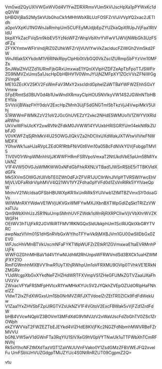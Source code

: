 Vm0wd2QyUXlVWGxWV0d4V1YwZDRXRmxVUm5kVlJscHpXa1pPYWxKc1dqQlVW
bHBQVjBaS2MySkVUbGhoCk1rMHhWbXBLUzFOSFZrVlJiVVpYQ2xac2JETldh
a0poVXpKU1NGWnJaRmhpUm5CUFEyMUdjbEpZYUZkaQpXRUpJVjFaa1RtVldU
bkpXYkZacFVqSm9kbEV5YzNoWFZrWnpVbXhrYVFwV1JWVjNWbGh3UzFSdFZs
ZFYKYmtwWFlrVndjRlZ0ZUhkWFZrVjVUVlYwVkZaclducFZiWGh2Vm5kd2FW
WnJWak5XYkdoM1V6RlNkRlpyClpHb0tVbGQ0VkZsclZURmpSbFYzVm10MFZs
SnJWalZhVlZZd1lURmFjbGRxUmxwaE1YQnlXVlpHZDFZeApTbFpoTTJSWFlr
ZG9NMVZxUms5a1JscHpDbHBHV1V0WmJYUjNZMFpXY1ZOcVVsZFNiWGg2VmpK
ME1GZEcKV25KV2FsWmFaV3MxY2xscldrdGphelZaWTBaYWFWZEhhSGxYVmxw
SFpERmtSd3BUV0d4b1UwWndXRmxyClpHOU5NVlkyVW14S2JGWnNTbHBEYlVa
SVVsVjBWazFHY0doV2ExcHpZMnh3UjFSdGNGTmlSbTkzVjJ4VwpiMkV5Ulhj
S1RWWmFWMkZzV21oV2JGcGhUVEZzY2xkc2NHdE5WMUo1V1ZWYVlXRldaRWho
UkVwWFlsUlcKY2xwRVNrZFdkM0JVWW14YVUxbHRlSGRYUm14ekNtRkZUbFJO
V0VKWFZqSjRhMkV4U25OWGJIQkVZa2hDClIxUXdWakJXTWtwVlVteFNWMDFX
Y0hwWk1uaHJaRVpLZEdOR1RtbFNiVGt6Vm10a05BcFdNVkY0VjFobgpTMVl5
TlV0V01rWnpWMnhhVjJKWWFHRmFSRVpoVmxaT2NtUkdVbE5pUm5BMlYxUkNZ
V1F4VW5OVGJsWlMKWW0xNFdGbFhkRXNLVTBad1JWSnRSbE5rTTBKVldXdGFk
Mk5XVm5OWGJtUllVbTE0ZWtOdFJrZFViR1JUCllrWnJlVlpYTVRSWlYwcEhV
MjVLVDFaRldrVlphMVV4Q21WV1VYZFdha0pYVFd0d1ZsVnRlRk5YYlVaeQpW
MnhvV21WcldsaGFSbHBUWXpKR1IxUnRiRk5YUlVwb1ZtMTBZVmxSY0doaGVs
WllWMnRXYWdwVE1WVjUKVGxWMFYwMXJXbnBXTWpGdlZqSktTRlZzVWxaTlJu
Qm9WbXhhUzJSR1NuUmpSMnhUVFZWdk1sWnRjRXRPClIwVjVVbXhrWVZKWGFH
OEtWV3hTUjFkR2JGVlRiRTFMV1RKNGQxSldUbkphUm1SclRUQktXbGRYTVRC
awpNazVIVm01S1dHSnRVbGxWYlhoTFYwVk9jMXBJVm1GU00wSllDbGx0ZEV0
WFJscHhVMnBTVkUxcmNFaFYKTWpWUFZrZEtkR1ZGVmxwaE1taEVRMnhPUjFk
WWFGZGhhMHBaV1d4V1YwNUdhM2RhUnpsWFRWVndSd3BXCk1uaHZWMjFXY21O
RmFGWmhhMXBVV1hwR1UyTXhjRWhpUm1oVFRXMU9OVlp0TVhkVE1ERkNZMGRv
YUdWcgpXbGxXYkdNeFZHZHdWRTFXVmpVS1ZHeGFUMkZGTVZaalJXaFhUVzVv
ZWxacVFYaFRSMFpHVlcxR1YwMHkKYUc5V2JYQkhZVEpOZUdORlpHaFNhelZZ
VldwT2IxZFdXWGxsUm1Sb0NrMVZiRFJXTVdoelZrZEtTR0ZICk9FdFdWekUw
V1Zaa1YxZHVSbFZpUlRGTVZsUkNZV1F4VGtoV2ExcFBWak5vVjFZd1ZrdFdW
bHB4VVcwNQpVZ3BOVm13MFdXdG9VMVJzV2xWaVJscFdZbGhTV0ZSc1ZrOWph
ekZYWVVaT2FWZEZTbEJEYkd4VlZHdE8KVjFKc2NGZFdNbmhMWVRBeFZrMVVU
bGNLVW5wV1dGWnFTa3RqYlU1SlVXeG9hV0pVYTNwUk1uTTFWbXhTCmRFNVhj
Rk5sYlhoNFZtMXdTazVGT1ZaVWJUVnFVako0Y1ZsdGMzZFBVWEJFQ2xvelFu
UmFSbVJHVUZGdgpTMlJZYUc4S0NtRnRZUT09CgpmZ2Q=

vtu